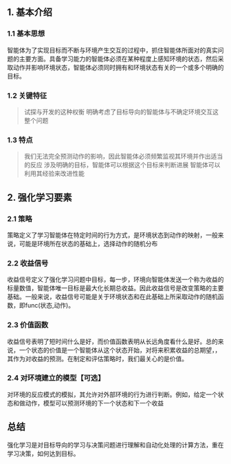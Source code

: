 ## 1. 基本介绍
### 1.1 基本思想
智能体为了实现目标而不断与环境产生交互的过程中，抓住智能体所面对的真实问题的主要方面。具备学习能力的智能体必须在某种程度上感知环境的状态，然后采取动作并影响环境状态，智能体必须同时拥有和环境状态有关的一个或多个明确的目标。
### 1.2 关键特征
> 试探与开发的这种权衡
> 明确考虑了目标导向的智能体与不确定环境交互这整个问题

### 1.3 特点
> 我们无法完全预测动作的影响，因此智能体必须频繁监视其环境并作出适当的反应
> 涉及明确的目标，智能体可以根据这个目标来判断进展
> 智能体可以利用其经验来改进性能

## 2. 强化学习要素
### 2.1 策略
策略定义了学习智能体在特定时间的行为方式，是环境状态到动作的映射，一般来说，可能是环境所在状态的基础上，选择动作的随机分布

### 2.2 收益信号
收益信号定义了强化学习问题中目标，每一步，环境向智能体发送一个称为收益的标量数值，智能体唯一目标是最大化长期总收益。因此收益信号是改变策略的主要基础。一般来说，收益信号可能是关于环境状态和在此基础上所采取动作的随机函数，即func(状态,动作)。

### 2.3 价值函数
收益信号表明了短时间什么是好，而价值函数表明从长远角度看什么是好。总的来说，一个状态的价值是一个智能体从这个状态开始，对将来积累收益的总期望，，其作为对收益的预测。在制定和评估策略时，我们最关心的是价值。

### 2.4 对环境建立的模型【可选】
对环境的反应模式的模拟，其允许对外部环境的行为进行判断。例如，给定一个状态和做动作，模型可以预测环境的下一个状态和下一个收益

## 总结
强化学习是对目标导向的学习与决策问题进行理解和自动化处理的计算方法，重在学习决策，如何达到目标。
